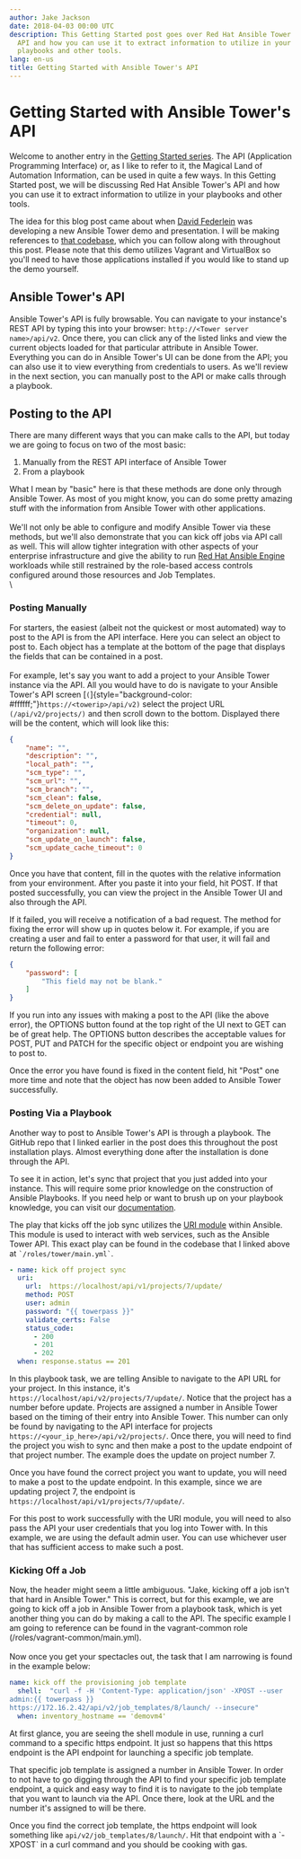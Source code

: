 ```yaml
---
author: Jake Jackson
date: 2018-04-03 00:00 UTC
description: This Getting Started post goes over Red Hat Ansible Tower's
  API and how you can use it to extract information to utilize in your
  playbooks and other tools.
lang: en-us
title: Getting Started with Ansible Tower's API
---
```


# Getting Started with Ansible Tower's API

Welcome to another entry in the [Getting Started
series](/blog/topic/getting-started). The API (Application Programming
Interface) or, as I like to refer to it, the Magical Land of Automation
Information, can be used in quite a few ways. In this Getting Started
post, we will be discussing Red Hat Ansible Tower's API and how you can
use it to extract information to utilize in your playbooks and other
tools.

The idea for this blog post came about when [David
Federlein](/blog/author/david-federlein) was developing a new Ansible
Tower demo and presentation. I will be making references to [that
codebase](https://github.com/dfederlein/ansible-tower-demo), which you
can follow along with throughout this post. Please note that this demo
utilizes Vagrant and VirtualBox so you'll need to have those
applications installed if you would like to stand up the demo yourself.

## Ansible Tower's API

Ansible Tower's API is fully browsable. You can navigate to your
instance's REST API by typing this into your
browser: `http://<Tower server name>/api/v2`. Once there, you can click
any of the listed links and view the current objects loaded for that
particular attribute in Ansible Tower. Everything you can do in Ansible
Tower\'s UI can be done from the API; you can also use it to view
everything from credentials to users. As we'll review in the next
section, you can manually post to the API or make calls through a
playbook.

## Posting to the API

There are many different ways that you can make calls to the API, but
today we are going to focus on two of the most basic:

1.  Manually from the REST API interface of Ansible Tower
2.  From a playbook

What I mean by "basic" here is that these methods are done only through
Ansible Tower. As most of you might know, you can do some pretty amazing
stuff with the information from Ansible Tower with other applications.\
\
We'll not only be able to configure and modify Ansible Tower via these
methods, but we'll also demonstrate that you can kick off jobs via API
call as well. This will allow tighter integration with other aspects of
your enterprise infrastructure and give the ability to run [Red Hat
Ansible Engine](/products/engine) workloads while still restrained by
the role-based access controls configured around those resources and Job
Templates.\
\

### Posting Manually

For starters, the easiest (albeit not the quickest or most automated)
way to post to the API is from the API interface. Here you can select an
object to post to. Each object has a template at the bottom of the page
that displays the fields that can be contained in a post.\
\
For example, let's say you want to add a project to your Ansible Tower
instance via the API. All you would have to do is navigate to your
Ansible Tower's API screen
[`(`]{style="background-color: #ffffff;"}`https://<towerip>/api/v2)`
select the project URL `(/api/v2/projects/)` and then scroll down to the
bottom. Displayed there will be the content, which will look like this:

```json
{
    "name": "",
    "description": "",
    "local_path": "",
    "scm_type": "",
    "scm_url": "",
    "scm_branch": "",
    "scm_clean": false,
    "scm_delete_on_update": false,
    "credential": null,
    "timeout": 0,
    "organization": null,
    "scm_update_on_launch": false,
    "scm_update_cache_timeout": 0
}
```

Once you have that content, fill in the quotes with the relative
information from your environment. After you paste it into your field,
hit POST. If that posted successfully, you can view the project in the
Ansible Tower UI and also through the API.

If it failed, you will receive a notification of a bad request. The
method for fixing the error will show up in quotes below it. For
example, if you are creating a user and fail to enter a password for
that user, it will fail and return the following error:

```json
{
    "password": [
        "This field may not be blank."
    ]
}
```

If you run into any issues with making a post to the API (like the above
error), the OPTIONS button found at the top right of the UI next to GET
can be of great help. The OPTIONS button describes the acceptable values
for POST, PUT and PATCH for the specific object or endpoint you are
wishing to post to.

Once the error you have found is fixed in the content field, hit
\"Post\" one more time and note that the object has now been added to
Ansible Tower successfully.

### Posting Via a Playbook

Another way to post to Ansible Tower's API is through a playbook. The
GitHub repo that I linked earlier in the post does this throughout the
post installation plays. Almost everything done after the installation
is done through the API.

To see it in action, let's sync that project that you just added into
your instance. This will require some prior knowledge on the
construction of Ansible Playbooks. If you need help or want to brush up
on your playbook knowledge, you can visit our
[documentation](http://docs.ansible.com/ansible/latest/playbooks.html).

The play that kicks off the job sync utilizes the [URI
module](http://docs.ansible.com/ansible/latest/modules/uri_module.html)
within Ansible. This module is used to interact with web services, such
as the Ansible Tower API. This exact play can be found in the codebase
that I linked above at `` `/roles/tower/main.yml` ``.

```yml
- name: kick off project sync
  uri:
    url:  https://localhost/api/v1/projects/7/update/
    method: POST
    user: admin
    password: "{{ towerpass }}"
    validate_certs: False
    status_code:
      - 200
      - 201
      - 202
  when: response.status == 201
```

In this playbook task, we are telling Ansible to navigate to the API URL
for your project. In this instance, it's
`https://localhost/api/v2/projects/7/update/`. Notice that the project
has a number before update. Projects are assigned a number in Ansible
Tower based on the timing of their entry into Ansible Tower. This number
can only be found by navigating to the API interface for projects
`https://<your_ip_here>/api/v2/projects/`. Once there, you will need to
find the project you wish to sync and then make a post to the update
endpoint of that project number. The example does the update on project
number 7.

Once you have found the correct project you want to update, you will
need to make a post to the update endpoint. In this example, since we
are updating project 7, the endpoint is
`https://localhost/api/v1/projects/7/update/`.

For this post to work successfully with the URI module, you will need to
also pass the API your user credentials that you log into Tower with. In
this example, we are using the default admin user. You can use whichever
user that has sufficient access to make such a post.

### Kicking Off a Job

Now, the header might seem a little ambiguous. "Jake, kicking off a job
isn't that hard in Ansible Tower." This is correct, but for this
example, we are going to kick off a job in Ansible Tower from a playbook
task, which is yet another thing you can do by making a call to the API.
The specific example I am going to reference can be found in the
vagrant-common role (/roles/vagrant-common/main.yml).\
\
Now once you get your spectacles out, the task that I am narrowing is
found in the example below:

```yml
name: kick off the provisioning job template
  shell:  "curl -f -H 'Content-Type: application/json' -XPOST --user 
admin:{{ towerpass }} 
https://172.16.2.42/api/v2/job_templates/8/launch/ --insecure"
  when: inventory_hostname == 'demovm4'
```

At first glance, you are seeing the shell module in use, running a curl
command to a specific https endpoint. It just so happens that this https
endpoint is the API endpoint for launching a specific job template.

That specific job template is assigned a number in Ansible Tower. In
order to not have to go digging through the API to find your specific
job template endpoint, a quick and easy way to find it is to navigate to
the job template that you want to launch via the API. Once there, look
at the URL and the number it\'s assigned to will be there.

Once you find the correct job template, the https endpoint will look
something like `api/v2/job_templates/8/launch/`. Hit that endpoint with
a \`-XPOST\` in a curl command and you should be cooking with gas.
